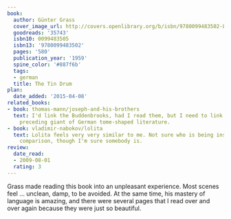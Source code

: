 ```yaml
---
book:
  author: Günter Grass
  cover_image_url: http://covers.openlibrary.org/b/isbn/9780099483502-L.jpg
  goodreads: '35743'
  isbn10: 0099483505
  isbn13: '9780099483502'
  pages: '580'
  publication_year: '1959'
  spine_color: '#887f6b'
  tags:
  - german
  title: The Tin Drum
plan:
  date_added: '2015-04-08'
related_books:
- book: thomas-mann/joseph-and-his-brothers
  text: I'd link the Buddenbrooks, had I read them, but I need to link this to the
    preceding giant of German tome-shaped literature.
- book: vladimir-nabokov/lolita
  text: Lolita feels very very similar to me. Not sure who is being insulted by this
    comparison, though I'm sure somebody is.
review:
  date_read:
  - 2009-08-01
  rating: 3
---
```


Grass made reading this book into an unpleasant experience. Most scenes feel … unclean, damp, to be avoided. At the same
time, his mastery of language is amazing, and there were several pages that I read over and over again because they were
just so beautiful.
